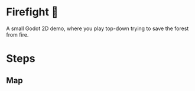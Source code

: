 # Firefight 🧯

A small Godot 2D demo, where you play top-down trying to save the forest from fire.

# Steps

## Map


